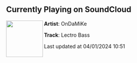 ## Currently Playing on SoundCloud

[<img align="left" width="100" src="https://i1.sndcdn.com/artworks-tr5u1OPCUZ3B-0-t500x500.jpg">](https://soundcloud.com/djondamike/lectro-bass)

**Artist**: OnDaMiKe 

**Track**: Lectro Bass

Last updated at 04/01/2024 10:51
